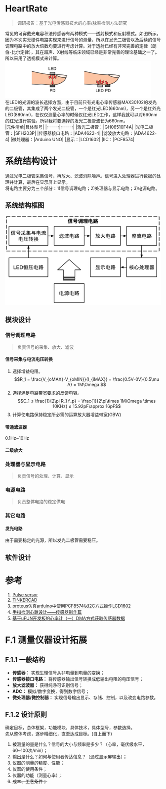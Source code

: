 # HeartRate
> 调研报告：基于光电传感器技术的心率/脉率检测方法研究 <br />

常见的可穿戴光电容积法传感器有两种模式——透射模式和反射模式。如图所示。因为本次实无硬件电路实现来进行信号的测量，所以在发光二极管以及后续的信号调理电路中的放大倍数均要进行考虑计算。对于透射已经有非常完善的定律（朗伯-比尔定律），其在超声、X射线等临床领域已经是非常完善的理论基础之一了。所以采用了透视模式来计算。<br>
![Transmission & Reflection mode](img/Transmission&reflection_mode.png) <br />
在LED的光源的波长选择方面，由于目前只有光电心率传感器MAX30102的发光的二极管，其集成了两个发光二极管，一个是红光LED(660nm)，另一个是红外光LED(880nm)，在仅仅测量心率的时候仅红光LED工作，这样我就可以对660nm的红光进行实验。所以我将要选择的发光二极管波长为660nm。<br />
|元件清单|具体型号|
|:-----:|:-----:|
|激光二极管：|GH06510F4A|
|光电二极管：|SFH203P|
|传感器接口电路：|ADA4622-4|
|滤波放大电路：|ADA4622-4|
|微处理器：|Arduino UNO|
|显示：|LCD1602|
|IIC：|PCF8574|
# 系统结构设计
通过光电二极管采集信号，再放大、滤波消除噪声。信号进入处理器进行数据的处理并计算，最后在显示屏上显示。<br>
将电路主要分为三个部分：1)信号调理电路；2)处理器与显示电路；3)电源电路。<br>
## 系统结构框图
![系统结构框图](img/系统结构框图.svg)
## 模块设计
### 信号调理电路
> 负责信号的采集、放大、滤波<br>
#### 信号采集与电流电压转换
1. 选择增益电阻。<br>
$$R_1 = \frac{V_{oMAX}-V_{oMIN}}{I_{iMAX}} = \frac{0.5V-0V}{0.5\mu A} = 1M\Omega $$
2. 选择满足电路带宽要求的反馈电容。<br>
$$C_1 ≤ \frac{1}{2\pi R_1 f_p} = \frac{1}{2\pi\times 1M\Omega \times 10KHz} ≤ 15.92pF\approx 16pF$$
3. 计算使电路保持稳定所必需的运算放大器增益带宽(GBW)<br>

#### 带通滤波器
0.1Hz~10Hz
#### 二级放大
### 处理器与显示电路
> 负责信号的处理、计算、显示<br>
### 电源电路
> 负责整体电路的稳定供电<br>
### 其它电路
#### 发光电路
由于需要稳定的光源，所以发光二极管需要稳压。<br>
## 软件设计

# 参考
1. [Pulse sersor][sersor]<br>
2. [TINKERCAD][tinkercad]<br>
3. [proteus仿真arduino中使用PCF8574以I2C方式操作LCD1602][xiHe]<br>
4. [手指检测心跳设计——传感器制作篇][shouZhi]<br>
5. [基于uFUN开发板的心率计（一）DMA方式获取传感器数据][wangchao1]<br>

# F.1 测量仪器设计拓展
## F.1.1 一般结构
* **传感器：** 实现生理信号从非电量到电量的变换；<br>
* **传感器接口电路：** 将传感器输出信号转换成低输出电阻的电压信号；<br>
* **放大滤波器：** 获得纯净可识别信号；<br>
* **ADC：** 模拟/数字变换，得到数字信号；<br>
* **微处理器/微控制器：** 实现信号输出显示、存储、控制，以及改变电路参数。<br>

## F.1.2 设计原则
确定目标，总体框架，功能模块，具体技术，具体型号，参数选择。<br>
先从整体考虑，逐步精细化，直至达成目标。(自上而下)<br>
1. 被测量的量是什么？信号的大小与频率是多少？（心率，毫伏级水平，60~100次/min）；<br>
2. 输出是什么？如何与使用者传达信息？（通过显示屏输出）；<br>
3. 仪器的测量的精度、性能；<br>
4. 仪器的使用条件；<br>
5. 仪器的功能（测量心率）；<br>
6. ~~成本、工艺条件；~~<br>




[photodiode]:"https://zh.wikipedia.org/wiki/%E5%85%89%E7%94%B5%E4%BA%8C%E6%9E%81%E7%AE%A1 "光电二极管"
[PPG]:https://www.cdstm.cn/gallery/media/mkjx/wxd/201605/t20160525_321684.html "光电容积法"
[sersor]:https://pulsesensor.com/ "光电传感器模块"
[tinkercad]:https://www.tinkercad.com/ "Arduino仿真"
[xiHe]:https://blog.csdn.net/haigear/article/details/88935697 "proteus仿真arduino中使用PCF8574以I2C方式操作LCD1602"
[shouZhi]:https://blog.csdn.net/qq_34445388/article/details/79781181/ "手指检测心跳设计——传感器制作篇"
[wangchao1]:http://www.wangchaochao.top/2019/03/23/uFun-3/ "基于uFUN开发板的心率计（一）DMA方式获取传感器数据"
[wangchao2]:http://www.wangchaochao.top/2019/03/31/uFun-5/ "基于uFUN开发板的心率计（二）动态阈值算法获取心率值"
[wangchao3]:http://www.wangchaochao.top/2019/04/05/uFun-6/ "基于uFUN开发板的心率计（三）Qt上位机的实现"
[attachinterrupt]:https://www.arduino.cc/reference/en/language/functions/external-interrupts/attachinterrupt/ "attachinterrupt"